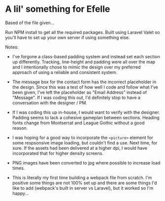 # A lil' something for Efelle

Based of the file given...

Run NPM install to get all the required packages. Built using Laravel Valet so you'll have to set up your own server if using something else.

Notes:

- I've forgone a class-based padding system and instead set each section up differently. Tracking, line-height and padding were all over the map and I intentionally chose to mimic the design over my preferred approach of using a reliable and consistent system.

- The message box for the contact form has the incorrect placeholder in the design. Since this was a test of how well I code and follow what I've been given, I've left the placeholder as "Email Address" instead of "Message". If I was coding this out, I'd definitely stop to have a conversation with the designer / PM.

- If I was coding this up in-house, I would want to verify with the designer. Padding seems to lack a cohesive gameplan between sections. Heading fonts change from Montserrat and League Gothic without a good reason. 

- I was hoping for a good way to incorporate the `<picture>` element for some respsonsive image loading, but couldn't find a use. Next time, for sure. If the assets had been delivered at a higher dpi, I would have incorporated that for higher density screens.

- PNG images have been converted to jpg where possible to increase load times.

- This is literally my first time building a webpack file from scratch. I'm positive some things are not 100% set up and there are some things I'd like to add (webpack's built in server vs Laravel), but it worked so I'm happy...